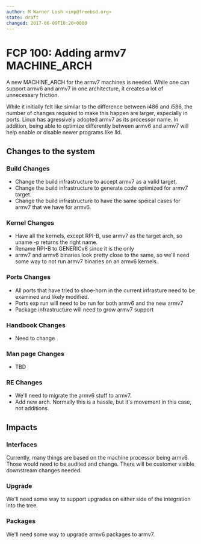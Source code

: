 ```yaml
---
author: M Warner Losh <imp@freebsd.org>
state: draft
changed: 2017-06-09T16:20+0000
---
```


<!--
    This document is subject to the terms of BSD 2 Clause License.
    See LICENSE in this repository for more information.

    Copyright 2017 Warner Losh
-->

# FCP 100: Adding armv7 MACHINE_ARCH

A new MACHINE_ARCH for the armv7 machines is needed. While one can
support armv6 and armv7 in one architecture, it creates a lot of
unnecessary friction.

While it initially felt like similar to the difference between i486
and i586, the number of changes required to make this happen are
larger, especially in ports. Linux has agressively adopted armv7 as
its processor name. In addition, being able to optimize differently
between armv6 and armv7 will help enable or disable newer programs
like lld.

## Changes to the system

### Build Changes

* Change the build infrastructure to accept armv7 as a valid target.
* Change the build infrastructure to generate code optimized for armv7 target.
* Change the build infrastructure to have the same speical cases for armv7 that we have for armv6.

### Kernel Changes
* Have all the kernels, except RPI-B, use armv7 as the target arch, so uname -p returns the right name.
* Rename RPI-B to GENERICv6 since it is the only
* armv7 and armv6 binaries look pretty close to the same, so we'll need some way to not run armv7 binaries on an armv6 kernels.

### Ports Changes
* All ports that have tried to shoe-horn in the current infrasture need to be examined and likely modified.
* Ports exp run will need to be run for both armv6 and the new armv7
* Package infrastructure will need to grow armv7 support

### Handbook Changes
* Need to change

### Man page Changes
* TBD

### RE Changes
* We'll need to migrate the armv6 stuff to armv7.
* Add new arch. Normally this is a hassle, but it's movement in this case, not additions.

## Impacts

### Interfaces

Currently, many things are based on the machine processor being armv6. Those would need to be audited and change. There will be customer visible downstream changes needed.

### Upgrade

We'll need some way to support upgrades on either side of the integration into the tree.

### Packages

We'll need some way to upgrade armv6 packages to armv7.
